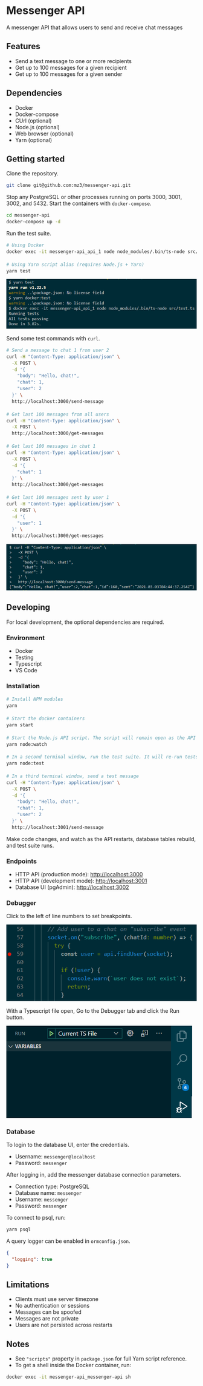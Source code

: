 # Messenger API

A messenger API that allows users to send and receive chat messages

## Features

- Send a text message to one or more recipients
- Get up to 100 messages for a given recipient
- Get up to 100 messages for a given sender

## Dependencies

- Docker
- Docker-compose
- CUrl (optional)
- Node.js (optional)
- Web browser (optional)
- Yarn (optional)

## Getting started

Clone the repository.

```bash
git clone git@github.com:mz3/messenger-api.git
```

Stop any PostgreSQL or other processes running on ports 3000, 3001, 3002, and 5432. Start the containers with `docker-compose`.

```bash
cd messenger-api
docker-compose up -d
```

Run the test suite.

```bash
# Using Docker
docker exec -it messenger-api_api_1 node node_modules/.bin/ts-node src/test.ts

# Using Yarn script alias (requires Node.js + Yarn)
yarn test
```

![Docker tests](screenshots/docker-test.png)

Send some test commands with `curl`.

```bash
# Send a message to chat 1 from user 2
curl -H "Content-Type: application/json" \
  -X POST \
  -d '{
    "body": "Hello, chat!",
    "chat": 1,
    "user": 2
  }' \
  http://localhost:3000/send-message

# Get last 100 messages from all users
curl -H "Content-Type: application/json" \
  -X POST \
  http://localhost:3000/get-messages

# Get last 100 messages in chat 1
curl -H "Content-Type: application/json" \
  -X POST \
  -d '{
    "chat": 1
  }' \
  http://localhost:3000/get-messages

# Get last 100 messages sent by user 1
curl -H "Content-Type: application/json" \
  -X POST \
  -d '{
    "user": 1
  }' \
  http://localhost:3000/get-messages
```

![CUrl message](screenshots/curl-message.png)

## Developing

For local development, the optional dependencies are required.

### Environment

- Docker
- Testing
- Typescript
- VS Code

### Installation

```bash
# Install NPM modules
yarn

# Start the docker containers
yarn start

# Start the Node.js API script. The script will remain open as the API listens on http://localhost:3001
yarn node:watch

# In a second terminal window, run the test suite. It will re-run tests on code changes and print results.
yarn node:test

# In a third terminal window, send a test message
curl -H "Content-Type: application/json" \
  -X POST \
  -d '{
    "body": "Hello, chat!",
    "chat": 1,
    "user": 2
  }' \
  http://localhost:3001/send-message
```

Make code changes, and watch as the API restarts, database tables rebuild, and test suite runs.

### Endpoints

- HTTP API (production mode): [http://localhost:3000](http://localhost:3000)
- HTTP API (development mode): [http://localhost:3001](http://localhost:3001)
- Database UI (pgAdmin): [http://localhost:3002](http://localhost:3002)

### Debugger

Click to the left of line numbers to set breakpoints.

![Debugger breakpoints](screenshots/debug-breakpoints.png)

With a Typescript file open, Go to the Debugger tab and click the Run button.

![Debugger scripts](screenshots/debug-scripts.png)

### Database

To login to the database UI, enter the credentials.

- Username: `messenger@localhost`
- Password: `messenger`

After logging in, add the messenger database connection parameters.

- Connection type: PostgreSQL
- Database name: `messenger`
- Username: `messenger`
- Password: `messenger`

To connect to psql, run:

```bash
yarn psql
```

A query logger can be enabled in `ormconfig.json`.

```json
{
  "logging": true
}
```

## Limitations

- Clients must use server timezone
- No authentication or sessions
- Messages can be spoofed
- Messages are not private
- Users are not persisted across restarts

## Notes

- See `"scripts"` property in `package.json` for full Yarn script reference.
- To get a shell inside the Docker container, run:

```bash
docker exec -it messenger-api_messenger-api sh
```

